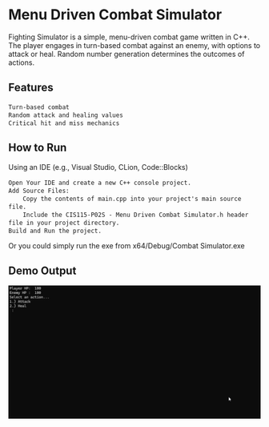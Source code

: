 # Menu Driven Combat Simulator

Fighting Simulator is a simple, menu-driven combat game written in C++. The player engages in turn-based combat against an enemy, with options to attack or heal. Random number generation determines the outcomes of actions.

## Features

    Turn-based combat
    Random attack and healing values
    Critical hit and miss mechanics

## How to Run
Using an IDE (e.g., Visual Studio, CLion, Code::Blocks)

    Open Your IDE and create a new C++ console project.
    Add Source Files:
        Copy the contents of main.cpp into your project's main source file.
        Include the CIS115-P02S - Menu Driven Combat Simulator.h header file in your project directory.
    Build and Run the project.

Or you could simply run the exe from x64/Debug/Combat Simulator.exe 


## Demo Output

![Sim Demo](./demo.gif)
